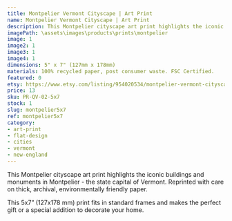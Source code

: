 ```yaml
---
title: Montpelier Vermont Cityscape | Art Print
name: Montpelier Vermont Cityscape | Art Print
description: This Montpelier cityscape art print highlights the iconic buildings and monuments in Montpelier, the state capital of Vermont. Reprinted with care on thick, archival, environmentally friendly paper.
imagePath: \assets\images\products\prints\montpelier
image: 1
image2: 1
image3: 1
image4: 1
dimensions: 5" x 7" (127mm x 178mm)
materials: 100% recycled paper, post consumer waste. FSC Certified.
featured: 0
etsy: https://www.etsy.com/listing/954020534/montpelier-vermont-cityscape-art-print
price: 13
sku: PR-QV-02-5x7
stock: 1
slug: montpelier5x7
ref: montpelier5x7
category:
- art-print
- flat-design
- cities
- vermont
- new-england
---
```

This Montpelier cityscape art print highlights the iconic buildings and monuments in Montpelier - the state capital of Vermont.
Reprinted with care on thick, archival, environmentally friendly paper.

This 5x7” (127x178 mm) print fits in standard frames and makes the perfect gift or a special addition to decorate your home.
